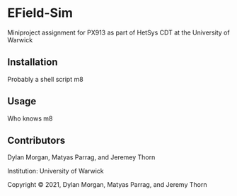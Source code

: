 # EField-Sim
Miniproject assignment for PX913 as part of HetSys CDT at the University of Warwick

## Installation 
Probably a shell script m8

## Usage
Who knows m8

## Contributors 
Dylan Morgan, Matyas Parrag, and Jeremey Thorn

Institution: University of Warwick 

Copyright © 2021, Dylan Morgan, Matyas Parrag, and Jeremy Thorn
